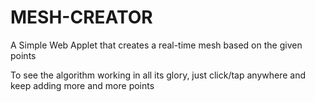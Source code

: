 # MESH-CREATOR
A Simple Web Applet that creates a real-time mesh based on the given points


To see the algorithm working in all its glory, just click/tap anywhere
and keep adding more and more points
